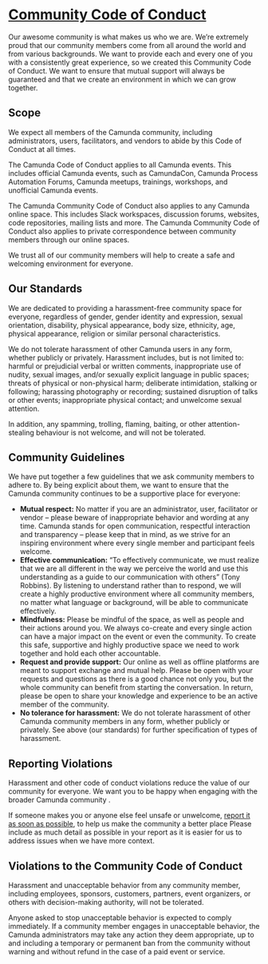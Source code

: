 # [Community Code of Conduct](https://camunda.com/events/code-conduct/)

Our awesome community is what makes us who we are. We’re extremely proud that our community members come from all around the world and from various
backgrounds. We want to provide each and every one of you with a consistently great experience, so we created this Community Code of Conduct. We want to
ensure that mutual support will always be guaranteed and that we create an environment in which we can grow together.

## Scope

We expect all members of the Camunda community, including administrators, users, facilitators, and vendors to abide by this Code of Conduct at all times.

The Camunda Code of Conduct applies to all Camunda events. This includes official Camunda events, such as CamundaCon, Camunda Process Automation Forums, Camunda meetups, trainings, workshops, and unofficial Camunda events.

The Camunda Community Code of Conduct also applies to any Camunda online space. This includes Slack workspaces, discussion forums, websites, code repositories, mailing lists and more. The Camunda Community Code of Conduct also applies to private correspondence between community members through our online spaces.

We trust all of our community members will help to create a safe and welcoming environment for everyone.

## Our Standards

We are dedicated to providing a harassment-free community space for everyone, regardless of gender, gender identity and expression, sexual orientation, disability, physical appearance, body size, ethnicity, age, physical appearance, religion or similar personal characteristics.

We do not tolerate harassment of other Camunda users in any form, whether publicly or privately. Harassment includes, but is not limited to: harmful or prejudicial verbal or written comments, inappropriate use of nudity, sexual images, and/or sexually explicit language in public spaces; threats of physical or non-physical harm; deliberate intimidation, stalking or following; harassing photography or recording; sustained disruption of talks or other events; inappropriate physical contact; and unwelcome sexual attention.

In addition, any spamming, trolling, flaming, baiting, or other attention-stealing behaviour is not welcome, and will not be tolerated.

## Community Guidelines

We have put together a few guidelines that we ask community members to adhere to. By being explicit about them, we want to ensure that the Camunda community continues to be a supportive place for everyone:

* **Mutual respect:** No matter if you are an administrator, user, facilitator or vendor – please beware of inappropriate behavior and wording at any time. Camunda stands for open communication, respectful interaction and transparency – please keep that in mind, as we strive for an inspiring environment where every single member and participant feels welcome.
* **Effective communication:** “To effectively communicate, we must realize that we are all different in the way we perceive the world and use this understanding as a guide to our communication with others” (Tony Robbins). By listening to understand rather than to respond, we will create a highly productive environment where all community members, no matter what language or background, will be able to communicate effectively.
* **Mindfulness:** Please be mindful of the space, as well as people and their actions around you. We always co-create and every single action can have a major impact on the event or even the community. To create this safe, supportive and highly productive space we need to work together and hold each other accountable.
* **Request and provide support:** Our online as well as offline platforms are meant to support exchange and mutual help. Please be open with your requests and questions as there is a good chance not only you, but the whole community can benefit from starting the conversation. In return, please be open to share your knowledge and experience to be an active member of the community.
* **No tolerance for harassment:** We do not tolerate harassment of other Camunda community members in any form, whether publicly or privately. See above (our standards) for further specification of types of harassment.

## Reporting Violations

Harassment and other code of conduct violations reduce the value of our community for everyone. We want you to be happy when engaging with the broader Camunda community .

If someone makes you or anyone else feel unsafe or unwelcome, [report it as soon as possible](https://camunda.com/events/code-conduct/reporting-violations/), to help us make the community a better place Please include as much detail as possible in your report as it is easier for us to address issues when we have more context.

## Violations to the Community Code of Conduct

Harassment and unacceptable behavior from any community member, including employees, sponsors, customers, partners, event organizers, or others with decision-making authority, will not be tolerated.

Anyone asked to stop unacceptable behavior is expected to comply immediately. If a community member engages in unacceptable behavior, the Camunda administrators may take any action they deem appropriate, up to and including a temporary or permanent ban from the community without warning and without refund in the case of a paid event or service.
